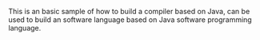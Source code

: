This is an basic sample of how to build a compiler based on Java, can be used to build an software language based on Java software programming language. <br />
